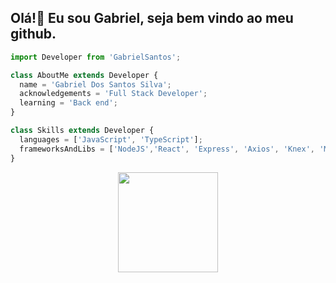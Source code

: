 ## Olá!👋 Eu sou Gabriel, seja bem vindo ao meu github.


```Typescript
import Developer from 'GabrielSantos';

class AboutMe extends Developer {
  name = 'Gabriel Dos Santos Silva';
  acknowledgements = 'Full Stack Developer';
  learning = 'Back end';
}

class Skills extends Developer {
  languages = ['JavaScript', 'TypeScript'];
  frameworksAndLibs = ['NodeJS','React', 'Express', 'Axios', 'Knex', 'MySQL', 'Jest', 'material-ui', 'Others'];
}
```

<div align="center">
  <a href="https://github.com/Programmer-Gabriel-Santos">
  <img height="160em" src="https://github-readme-stats.vercel.app/api?username=Programmer-Gabriel-Santos&show_icons=true&theme=gruvbox&include_all_commits=true&count_private=true"/>
</div>
